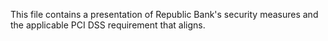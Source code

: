 This file contains a presentation of Republic Bank's security measures and the applicable PCI DSS requirement that aligns.
